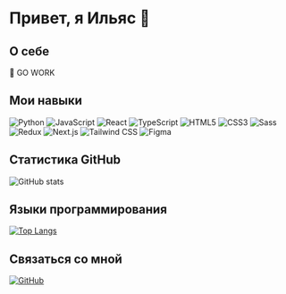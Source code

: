 # Привет, я Ильяс 👋

## О себе
🫡 GO WORK

## Мои навыки
![Python](https://img.shields.io/badge/-Python-3776AB?style=flat&logo=python&logoColor=white)
![JavaScript](https://img.shields.io/badge/-JavaScript-F7DF1E?style=flat&logo=javascript&logoColor=black)
![React](https://img.shields.io/badge/-React-61DAFB?style=flat&logo=react&logoColor=black)
![TypeScript](https://img.shields.io/badge/-TypeScript-3178C6?style=flat&logo=typescript&logoColor=white)
![HTML5](https://img.shields.io/badge/-HTML5-E34F26?style=flat&logo=html5&logoColor=white)
![CSS3](https://img.shields.io/badge/-CSS3-1572B6?style=flat&logo=css3&logoColor=white)
![Sass](https://img.shields.io/badge/-Sass-CC6699?style=flat&logo=sass&logoColor=white)
![Redux](https://img.shields.io/badge/-Redux-764ABC?style=flat&logo=redux&logoColor=white)
![Next.js](https://img.shields.io/badge/-Next.js-000000?style=flat&logo=next.js&logoColor=white)
![Tailwind CSS](https://img.shields.io/badge/-Tailwind%20CSS-38B2AC?style=flat&logo=tailwind-css&logoColor=white)
![Figma](https://img.shields.io/badge/-Figma-F24E1E?style=flat&logo=figma&logoColor=white)

## Статистика GitHub
![GitHub stats](https://github-readme-stats.vercel.app/api?username=Kazah1242&show_icons=true&theme=radical)

## Языки программирования
[![Top Langs](https://github-readme-stats.vercel.app/api/top-langs/?username=Kazah1242&layout=compact)](https://github.com/anuraghazra/github-readme-stats)


## Связаться со мной
[![GitHub](https://img.shields.io/badge/-GitHub-181717?style=flat&logo=github&logoColor=white)](https://github.com/Kazah1242)
